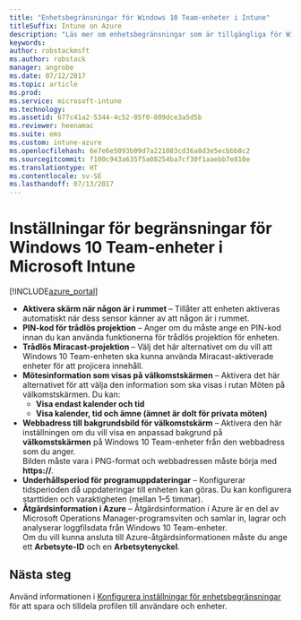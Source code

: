 ```yaml
---
title: "Enhetsbegränsningar för Windows 10 Team-enheter i Intune"
titleSuffix: Intune on Azure
description: "Läs mer om enhetsbegränsningar som är tillgängliga för Windows 10 Team-enheter.”"
keywords: 
author: robstackmsft
ms.author: robstack
manager: angrobe
ms.date: 07/12/2017
ms.topic: article
ms.prod: 
ms.service: microsoft-intune
ms.technology: 
ms.assetid: 677c41a2-5344-4c52-85f0-809dce3a5d5b
ms.reviewer: heenamac
ms.suite: ems
ms.custom: intune-azure
ms.openlocfilehash: 6e7e6e5093b09d7a221083cd36a8d3e5ecbbb8c2
ms.sourcegitcommit: f100c943a635f5a08254ba7cf30f1aaebb7e810e
ms.translationtype: HT
ms.contentlocale: sv-SE
ms.lasthandoff: 07/13/2017
---
```

# <a name="windows-10-team-device-restriction-settings-in-microsoft-intune"></a>Inställningar för begränsningar för Windows 10 Team-enheter i Microsoft Intune

[!INCLUDE[azure_portal](./includes/azure_portal.md)]

- **Aktivera skärm när någon är i rummet** – Tillåter att enheten aktiveras automatiskt när dess sensor känner av att någon är i rummet.
- **PIN-kod för trådlös projektion** – Anger om du måste ange en PIN-kod innan du kan använda funktionerna för trådlös projektion för enheten.
- **Trådlös Miracast-projektion** – Välj det här alternativet om du vill att Windows 10 Team-enheten ska kunna använda Miracast-aktiverade enheter för att projicera innehåll.
- **Mötesinformation som visas på välkomstskärmen** – Aktivera det här alternativet för att välja den information som ska visas i rutan Möten på välkomstskärmen. Du kan:
    - **Visa endast kalender och tid**
    - **Visa kalender, tid och ämne (ämnet är dolt för privata möten)**
- **Webbadress till bakgrundsbild för välkomstskärm** – Aktivera den här inställningen om du vill visa en anpassad bakgrund på **välkomstskärmen** på Windows 10 Team-enheter från den webbadress som du anger.<br>Bilden måste vara i PNG-format och webbadressen måste börja med **https://**.
- **Underhållsperiod för programuppdateringar** – Konfigurerar tidsperioden då uppdateringar till enheten kan göras. Du kan konfigurera starttiden och varaktigheten (mellan 1–5 timmar).
- **Åtgärdsinformation i Azure** – Åtgärdsinformation i Azure är en del av Microsoft Operations Manager-programsviten och samlar in, lagrar och analyserar loggfilsdata från Windows 10 Team-enheter.<br>Om du vill kunna ansluta till Azure-åtgärdsinformationen måste du ange ett **Arbetsyte-ID** och en **Arbetsytenyckel**.

## <a name="next-steps"></a>Nästa steg

Använd informationen i [Konfigurera inställningar för enhetsbegränsningar](device-restrictions-configure.md) för att spara och tilldela profilen till användare och enheter.
